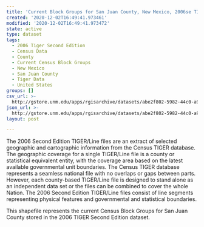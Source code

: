 ```yaml
---
title: 'Current Block Groups for San Juan County, New Mexico, 2006se TIGER'
created: '2020-12-02T16:49:41.973461'
modified: '2020-12-02T16:49:41.973472'
state: active
type: dataset
tags:
  - 2006 Tiger Second Edition
  - Census Data
  - County
  - Current Census Block Groups
  - New Mexico
  - San Juan County
  - Tiger Data
  - United States
groups: []
csv_url: >-
  http://gstore.unm.edu/apps/rgisarchive/datasets/abe2f802-5982-44c0-a9a2-896f11a941f3/tgr2006se_sanj_grpcu.derived.csv
json_url: >-
  http://gstore.unm.edu/apps/rgisarchive/datasets/abe2f802-5982-44c0-a9a2-896f11a941f3/tgr2006se_sanj_grpcu.derived.json
layout: post

---
```

The 2006 Second Edition TIGER/Line files are an extract of selected geographic and cartographic information from the Census TIGER database.  The geographic coverage for a single TIGER/Line file is a county or statistical equivalent entity, with the coverage area based on the latest available governmental unit boundaries. The Census TIGER database represents a seamless national file with no overlaps or gaps between parts.  However, each county-based TIGER/Line file is designed to stand alone as an independent data set or the files can be combined to cover the whole Nation.  The 2006 Second Edition  TIGER/Line files consist of line segments representing physical features and governmental and statistical boundaries.  

This shapefile represents the current Census Block Groups for San Juan County stored in the 2006 TIGER Second Edition dataset.
